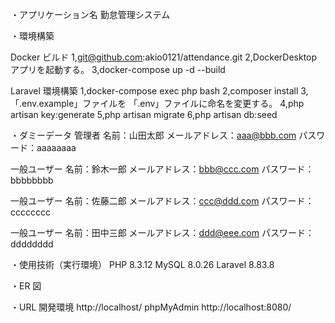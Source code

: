 ・アプリケーション名
勤怠管理システム

・環境構築

Docker ビルド
1,git@github.com:akio0121/attendance.git
2,DockerDesktop アプリを起動する。
3,docker-compose up -d --build

Laravel 環境構築
1,docker-compose exec php bash
2,composer install
3,「.env.example」ファイルを 「.env」ファイルに命名を変更する。
4,php artisan key:generate
5,php artisan migrate
6,php artisan db:seed

・ダミーデータ
管理者
名前：山田太郎
メールアドレス：aaa@bbb.com
パスワード：aaaaaaaa

一般ユーザー
名前：鈴木一郎
メールアドレス：bbb@ccc.com
パスワード：bbbbbbbb

一般ユーザー
名前：佐藤二郎
メールアドレス：ccc@ddd.com
パスワード：cccccccc

一般ユーザー
名前：田中三郎
メールアドレス：ddd@eee.com
パスワード：dddddddd

・使用技術（実行環境）
PHP 8.3.12
MySQL 8.0.26
Laravel 8.83.8

・ER 図

・URL
開発環境 http://localhost/
phpMyAdmin http://localhost:8080/
